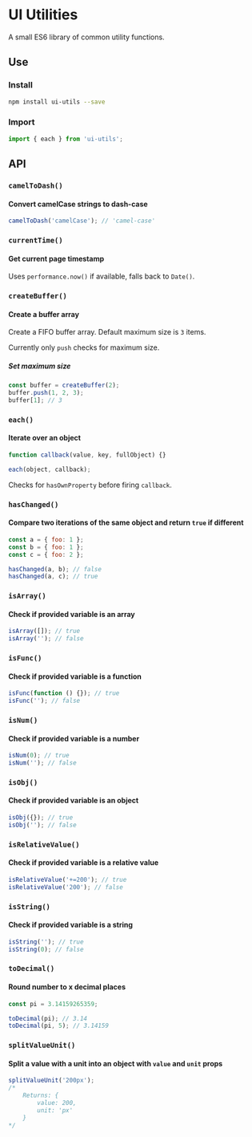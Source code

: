 # UI Utilities
A small ES6 library of common utility functions.

## Use

### Install

```bash
npm install ui-utils --save
```

### Import

```javascript
import { each } from 'ui-utils';
```

## API

### `camelToDash()`
#### Convert camelCase strings to dash-case

```javascript
camelToDash('camelCase'); // 'camel-case'
```

### `currentTime()`
#### Get current page timestamp
Uses `performance.now()` if available, falls back to `Date()`.

### `createBuffer()`
#### Create a buffer array
Create a FIFO buffer array. Default maximum size is `3` items.

Currently only `push` checks for maximum size.

##### Set maximum size
```javascript
const buffer = createBuffer(2);
buffer.push(1, 2, 3);
buffer[1]; // 3
```

### `each()`
#### Iterate over an object

```javascript
function callback(value, key, fullObject) {}

each(object, callback);
```

Checks for `hasOwnProperty` before firing `callback`.

### `hasChanged()`
#### Compare two iterations of the same object and return `true` if different

```javascript
const a = { foo: 1 };
const b = { foo: 1 };
const c = { foo: 2 };

hasChanged(a, b); // false
hasChanged(a, c); // true
```

### `isArray()`
#### Check if provided variable is an array

```javascript
isArray([]); // true
isArray(''); // false
```

### `isFunc()`
#### Check if provided variable is a function

```javascript
isFunc(function () {}); // true
isFunc(''); // false
```

### `isNum()`
#### Check if provided variable is a number

```javascript
isNum(0); // true
isNum(''); // false
```

### `isObj()`
#### Check if provided variable is an object

```javascript
isObj({}); // true
isObj(''); // false
```

### `isRelativeValue()`
#### Check if provided variable is a relative value

```javascript
isRelativeValue('+=200'); // true
isRelativeValue('200'); // false
```

### `isString()`
#### Check if provided variable is a string

```javascript
isString(''); // true
isString(0); // false
```

### `toDecimal()`
#### Round number to x decimal places

```javascript
const pi = 3.14159265359;

toDecimal(pi); // 3.14
toDecimal(pi, 5); // 3.14159
```

### `splitValueUnit()`
#### Split a value with a unit into an object with `value` and `unit` props

```javascript
splitValueUnit('200px');
/*
    Returns: {
        value: 200,
        unit: 'px'
    }
*/
```